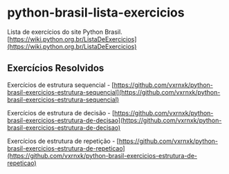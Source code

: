# python-brasil-lista-exercicios

Lista de exercícios do site Python Brasil.
[https://wiki.python.org.br/ListaDeExercicios](https://wiki.python.org.br/ListaDeExercicios)

## Exercícios Resolvidos

Exercícios de estrutura sequencial - [https://github.com/vxrnxk/python-brasil-exercicios-estrutura-sequencial](https://github.com/vxrnxk/python-brasil-exercicios-estrutura-sequencial)

Exercícios de estrutura de decisão - [https://github.com/vxrnxk/python-brasil-exercicios-estrutura-de-decisao](https://github.com/vxrnxk/python-brasil-exercicios-estrutura-de-decisao)

Exercícios de estrutura de repetição - [https://github.com/vxrnxk/python-brasil-exercicios-estrutura-de-repeticao](https://github.com/vxrnxk/python-brasil-exercicios-estrutura-de-repeticao)
